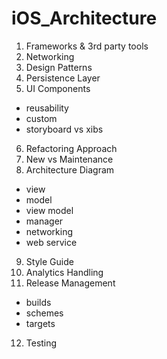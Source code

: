 # iOS_Architecture

1. Frameworks & 3rd party tools
2. Networking
3. Design Patterns
4. Persistence Layer
5. UI Components
  * reusability
  * custom
  * storyboard vs xibs
6. Refactoring Approach
7. New vs Maintenance
8. Architecture Diagram
  * view
  * model
  * view model
  * manager
  * networking
  * web service
9. Style Guide
10. Analytics Handling
11. Release Management
  * builds
  * schemes
  * targets
12. Testing

